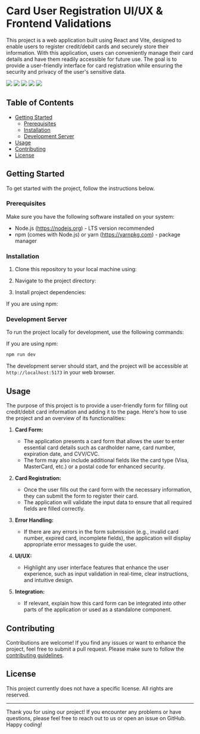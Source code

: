 # Card User Registration UI/UX & Frontend Validations

This project is a web application built using React and Vite, designed to enable users to register credit/debit cards and securely store their information. With this application, users can conveniently manage their card details and have them readily accessible for future use. The goal is to provide a user-friendly interface for card registration while ensuring the security and privacy of the user's sensitive data.

<img src='./src/assets/design/desktop-design.jpg'>
<img src='./src/assets/design/active-states.jpg'>
<img src='./src/assets/design/complete-state-desktop.jpg'>

<img src='./src/assets/design/mobile-design.jpg'>
<img src='./src/assets/design/complete-state-mobile.jpg'>

## Table of Contents

- [Getting Started](#getting-started)
  - [Prerequisites](#prerequisites)
  - [Installation](#installation)
  - [Development Server](#development-server)
- [Usage](#usage)
- [Contributing](#contributing)
- [License](#license)

## Getting Started

To get started with the project, follow the instructions below.

### Prerequisites

Make sure you have the following software installed on your system:

- Node.js (https://nodejs.org) - LTS version recommended
- npm (comes with Node.js) or yarn (https://yarnpkg.com) - package manager

### Installation

1. Clone this repository to your local machine using:

2. Navigate to the project directory:

3. Install project dependencies:

If you are using npm:

### Development Server

To run the project locally for development, use the following commands:

If you are using npm:

```bash
npm run dev
```

The development server should start, and the project will be accessible at `http://localhost:5173` in your web browser.

## Usage

The purpose of this project is to provide a user-friendly form for filling out credit/debit card information and adding it to the page. Here's how to use the project and an overview of its functionalities:

1. **Card Form:**

   - The application presents a card form that allows the user to enter essential card details such as cardholder name, card number, expiration date, and CVV/CVC.
   - The form may also include additional fields like the card type (Visa, MasterCard, etc.) or a postal code for enhanced security.

2. **Card Registration:**

   - Once the user fills out the card form with the necessary information, they can submit the form to register their card.
   - The application will validate the input data to ensure that all required fields are filled correctly.

3. **Error Handling:**

   - If there are any errors in the form submission (e.g., invalid card number, expired card, incomplete fields), the application will display appropriate error messages to guide the user.

4. **UI/UX:**

   - Highlight any user interface features that enhance the user experience, such as input validation in real-time, clear instructions, and intuitive design.

5. **Integration:**

   - If relevant, explain how this card form can be integrated into other parts of the application or used as a standalone component.

## Contributing

Contributions are welcome! If you find any issues or want to enhance the project, feel free to submit a pull request. Please make sure to follow the [contributing guidelines](CONTRIBUTING.md).

## License

This project currently does not have a specific license. All rights are reserved.

---

Thank you for using our project! If you encounter any problems or have questions, please feel free to reach out to us or open an issue on GitHub. Happy coding!
